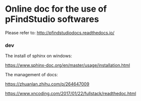# Online doc for the use of pFindStudio softwares
Please refer to: http://pfindstudiodocs.readthedocs.io/

### dev

The install of sphinx on windows:

https://www.sphinx-doc.org/en/master/usage/installation.html

The management of docs:

https://zhuanlan.zhihu.com/p/264647009

https://www.xncoding.com/2017/01/22/fullstack/readthedoc.html
